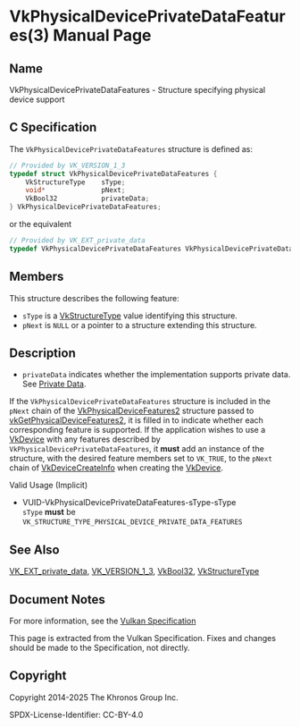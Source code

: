 # VkPhysicalDevicePrivateDataFeatures(3) Manual Page

## Name

VkPhysicalDevicePrivateDataFeatures - Structure specifying physical device support



## [](#_c_specification)C Specification

The `VkPhysicalDevicePrivateDataFeatures` structure is defined as:

```c++
// Provided by VK_VERSION_1_3
typedef struct VkPhysicalDevicePrivateDataFeatures {
    VkStructureType    sType;
    void*              pNext;
    VkBool32           privateData;
} VkPhysicalDevicePrivateDataFeatures;
```

or the equivalent

```c++
// Provided by VK_EXT_private_data
typedef VkPhysicalDevicePrivateDataFeatures VkPhysicalDevicePrivateDataFeaturesEXT;
```

## [](#_members)Members

This structure describes the following feature:

- `sType` is a [VkStructureType](https://registry.khronos.org/vulkan/specs/latest/man/html/VkStructureType.html) value identifying this structure.
- `pNext` is `NULL` or a pointer to a structure extending this structure.

## [](#_description)Description

- []()`privateData` indicates whether the implementation supports private data. See [Private Data](https://registry.khronos.org/vulkan/specs/latest/html/vkspec.html#private-data).

If the `VkPhysicalDevicePrivateDataFeatures` structure is included in the `pNext` chain of the [VkPhysicalDeviceFeatures2](https://registry.khronos.org/vulkan/specs/latest/man/html/VkPhysicalDeviceFeatures2.html) structure passed to [vkGetPhysicalDeviceFeatures2](https://registry.khronos.org/vulkan/specs/latest/man/html/vkGetPhysicalDeviceFeatures2.html), it is filled in to indicate whether each corresponding feature is supported. If the application wishes to use a [VkDevice](https://registry.khronos.org/vulkan/specs/latest/man/html/VkDevice.html) with any features described by `VkPhysicalDevicePrivateDataFeatures`, it **must** add an instance of the structure, with the desired feature members set to `VK_TRUE`, to the `pNext` chain of [VkDeviceCreateInfo](https://registry.khronos.org/vulkan/specs/latest/man/html/VkDeviceCreateInfo.html) when creating the [VkDevice](https://registry.khronos.org/vulkan/specs/latest/man/html/VkDevice.html).

Valid Usage (Implicit)

- [](#VUID-VkPhysicalDevicePrivateDataFeatures-sType-sType)VUID-VkPhysicalDevicePrivateDataFeatures-sType-sType  
  `sType` **must** be `VK_STRUCTURE_TYPE_PHYSICAL_DEVICE_PRIVATE_DATA_FEATURES`

## [](#_see_also)See Also

[VK\_EXT\_private\_data](https://registry.khronos.org/vulkan/specs/latest/man/html/VK_EXT_private_data.html), [VK\_VERSION\_1\_3](https://registry.khronos.org/vulkan/specs/latest/man/html/VK_VERSION_1_3.html), [VkBool32](https://registry.khronos.org/vulkan/specs/latest/man/html/VkBool32.html), [VkStructureType](https://registry.khronos.org/vulkan/specs/latest/man/html/VkStructureType.html)

## [](#_document_notes)Document Notes

For more information, see the [Vulkan Specification](https://registry.khronos.org/vulkan/specs/latest/html/vkspec.html#VkPhysicalDevicePrivateDataFeatures)

This page is extracted from the Vulkan Specification. Fixes and changes should be made to the Specification, not directly.

## [](#_copyright)Copyright

Copyright 2014-2025 The Khronos Group Inc.

SPDX-License-Identifier: CC-BY-4.0